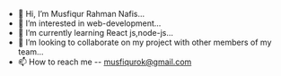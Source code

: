 - 👋 Hi, I’m Musfiqur Rahman Nafis...
- 👀 I’m interested in web-development...
- 🌱 I’m currently learning React js,node-js...
- 💞️ I’m looking to collaborate on my project with other members of my team...
- 📫 How to reach me -- musfiqurok@gmail.com

<!---
Lucky13NS/Lucky13NS is a ✨ special ✨ repository because its `README.md` (this file) appears on your GitHub profile.
You can click the Preview link to take a look at your changes.
--->
